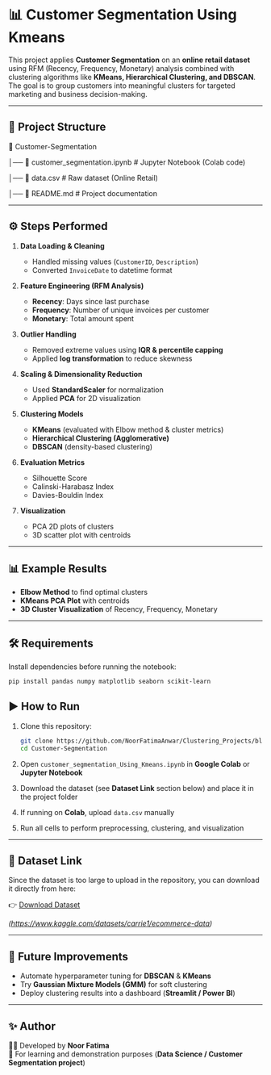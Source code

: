 # 📊 Customer Segmentation Using Kmeans

This project applies **Customer Segmentation** on an **online retail dataset** using RFM (Recency, Frequency, Monetary) analysis combined with clustering algorithms like **KMeans, Hierarchical Clustering, and DBSCAN**.  
The goal is to group customers into meaningful clusters for targeted marketing and business decision-making.  

---

## 📂 Project Structure
📁 Customer-Segmentation

│── 📓 customer_segmentation.ipynb # Jupyter Notebook (Colab code)

│── 📄 data.csv # Raw dataset (Online Retail)

│── 📘 README.md # Project documentation


---
## ⚙️ Steps Performed
1. **Data Loading & Cleaning**  
   - Handled missing values (`CustomerID`, `Description`)  
   - Converted `InvoiceDate` to datetime format  

2. **Feature Engineering (RFM Analysis)**  
   - **Recency**: Days since last purchase  
   - **Frequency**: Number of unique invoices per customer  
   - **Monetary**: Total amount spent  

3. **Outlier Handling**  
   - Removed extreme values using **IQR & percentile capping**  
   - Applied **log transformation** to reduce skewness  

4. **Scaling & Dimensionality Reduction**  
   - Used **StandardScaler** for normalization  
   - Applied **PCA** for 2D visualization  

5. **Clustering Models**  
   - **KMeans** (evaluated with Elbow method & cluster metrics)  
   - **Hierarchical Clustering (Agglomerative)**  
   - **DBSCAN** (density-based clustering)  

6. **Evaluation Metrics**  
   - Silhouette Score  
   - Calinski-Harabasz Index  
   - Davies-Bouldin Index  

7. **Visualization**  
   - PCA 2D plots of clusters  
   - 3D scatter plot with centroids  

---

## 📊 Example Results

- **Elbow Method** to find optimal clusters  
- **KMeans PCA Plot** with centroids  
- **3D Cluster Visualization** of Recency, Frequency, Monetary  

---

## 🛠️ Requirements
Install dependencies before running the notebook:

```bash
pip install pandas numpy matplotlib seaborn scikit-learn
```

## ▶️ How to Run

1. Clone this repository:
   ```bash
   git clone https://github.com/NoorFatimaAnwar/Clustering_Projects/blob/main/Customer_segmentation_Using_Kmeans.git
   cd Customer-Segmentation
   ```

2. Open `customer_segmentation_Using_Kmeans.ipynb` in **Google Colab** or **Jupyter Notebook**  

3. Download the dataset (see **Dataset Link** section below) and place it in the project folder  

4. If running on **Colab**, upload `data.csv` manually  

5. Run all cells to perform preprocessing, clustering, and visualization  

---

## 📂 Dataset Link
Since the dataset is too large to upload in the repository, you can download it directly from here:  

👉 [Download Dataset](YOUR_DATASET_LINK_HERE)  

*(https://www.kaggle.com/datasets/carrie1/ecommerce-data)*  

---

## 🚀 Future Improvements
- Automate hyperparameter tuning for **DBSCAN** & **KMeans**  
- Try **Gaussian Mixture Models (GMM)** for soft clustering  
- Deploy clustering results into a dashboard (**Streamlit / Power BI**)  

---

## ✨ Author
👩‍💻 Developed by **Noor Fatima**  
📌 For learning and demonstration purposes (**Data Science / Customer Segmentation project**)  

